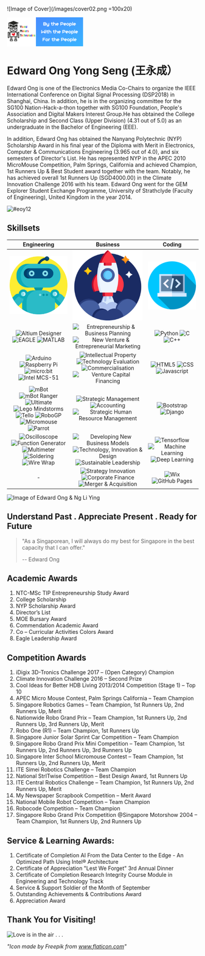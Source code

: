 ![Image of Cover](/images/cover02.png =100x20)

<img src="./images/cover02.png" alt="drawing" width="200"/>

# Edward Ong Yong Seng (王永成）

Edward Ong is one of the Electronics Media Co-Chairs to organize the IEEE International Conference on Digital Signal Processing (DSP2018) in Shanghai, China. In addition, he is in the organizing committee for the SG100 Nation-Hack-a-thon together with SG100 Foundation, People's Association and Digital Makers Interest Group.He has obtained the College Scholarship and Second Class (Upper Division) (4.31 out of 5.0) as an undergraduate in the Bachelor of Engineering (EEE).

In addition, Edward Ong has obtained the Nanyang Polytechnic (NYP) Scholarship Award in his final year of the Diploma with Merit in Electronics, Computer & Communications Engineering (3.965 out of 4.0), and six semesters of Director's List. He has represented NYP in the APEC 2010 MicroMouse Competition, Palm Springs, California and achieved Champion, 1st Runners Up & Best Student award together with the team. Notably, he has achieved overall 1st Runners Up (SGD4000.00) in the Climate Innovation Challenge 2016 with his team. Edward Ong went for the GEM Explorer Student Exchange Programme, University of Strathclyde (Faculty of Engineering), United Kingdom in the year 2014.

![#eoy12](https://img.shields.io/badge/-%23eoy12-yellow)

## Skillsets

Engineering                |  Business                 |  Coding
:-------------------------:|:-------------------------:|:-------------------------:
![Image of Engineering](/icons/1587565.png)  |  ![Image of Business](/icons/1055646.png)  |   ![Image of Coding](/icons/1005141.png)
![Altium Designer](https://img.shields.io/badge/-Altium%20Designer-brightgreen) ![EAGLE](https://img.shields.io/badge/-EAGLE-green) ![MATLAB](https://img.shields.io/badge/-MATLAB-red) | ![Entrepreneurship & Business Planning](https://img.shields.io/badge/-Entrepreneurship%20%26%20Business%20Planning-brightgreen) ![New Venture & Entrepreneurial Marketing](https://img.shields.io/badge/-New%20Venture%20%26%20Entrepreneurial%20Marketing-green) | ![Python](https://img.shields.io/badge/-Python-brightgreen) ![C](https://img.shields.io/badge/-C-green) ![C++](https://img.shields.io/badge/-C%2B%2B-yellowgreen)
![Arduino](https://img.shields.io/badge/-Arduino-yellowgreen) ![Raspberry Pi](https://img.shields.io/badge/-Raspberry%20Pi-yellow) ![micro:bit](https://img.shields.io/badge/-micro%3Abit-orange) ![Intel MCS-51](https://img.shields.io/badge/-Intel%20MCS--51-blue)| ![Intellectual Property](https://img.shields.io/badge/-Intellectual%20Property-yellowgreen) ![Technology Evaluation](https://img.shields.io/badge/-Technology%20Evaluation-blue) ![Commercialisation](https://img.shields.io/badge/-Commercialisation-lightgrey) ![Venture Capital Financing](https://img.shields.io/badge/-Venture%20Capital%20Financing-orange) | ![HTML5](https://img.shields.io/badge/-HTML5-red) ![CSS](https://img.shields.io/badge/-CSS-green) ![Javascript](https://img.shields.io/badge/-Javascript-yellow)
![mBot](https://img.shields.io/badge/-mBot-red) ![mBot Ranger](https://img.shields.io/badge/-mBot%20Ranger-lightgrey) ![Ultimate](https://img.shields.io/badge/-Ultimate-blue) ![Lego Mindstorms](https://img.shields.io/badge/-Lego%20Mindstorms-brightgreen) ![Tello](https://img.shields.io/badge/-Tello-green) ![RoboGP](https://img.shields.io/badge/-RoboGP-yellowgreen) ![Micromouse](https://img.shields.io/badge/-Micromouse-yellow) ![Parrot](https://img.shields.io/badge/-Parrot-orange)| ![Strategic Management](https://img.shields.io/badge/-Strategic%20Management-yellow) ![Accounting](https://img.shields.io/badge/-Accounting-red) ![Strategic Human Resource Management](https://img.shields.io/badge/-Strategic%20Human%20Resource%20Management-brightgreen)| ![Bootstrap](https://img.shields.io/badge/-Bootstrap-lightgrey)  ![Django](https://img.shields.io/badge/-Django-blue)
![Oscilloscope](https://img.shields.io/badge/-Oscilloscope-brightgreen) ![Function Generator](https://img.shields.io/badge/-Function%20Generator-green) ![Multimeter](https://img.shields.io/badge/-Multimeter-yellowgreen) ![Soldering](https://img.shields.io/badge/-Soldering-yellow) ![Wire Wrap](https://img.shields.io/badge/-Wire%20Wrap-orange)| ![Developing New Business Models](https://img.shields.io/badge/-Developing%20New%20Business%20Models-green) ![Technology, Innovation & Design](https://img.shields.io/badge/-Technology%2C%20Innovation%20%26%20Design-yellowgreen) ![Sustainable Leadership](https://img.shields.io/badge/-Sustainable%20Leadership-orange)| ![Tensorflow](https://img.shields.io/badge/-Tensorflow-brightgreen) ![Machine Learning](https://img.shields.io/badge/-Machine%20Learning-green) ![Deep Learning](https://img.shields.io/badge/-Deep%20Learning-yellowgreen)
-| ![Strategy Innovation](https://img.shields.io/badge/-Strategy%20Innovation-red) ![Corporate Finance](https://img.shields.io/badge/-Corporate%20Finance-lightgrey) ![Merger & Acquisition](https://img.shields.io/badge/-Merger%20%26%20Acquisition-blue)| ![Wix](https://img.shields.io/badge/-Wix-brightgreen)  ![GitHub Pages](https://img.shields.io/badge/-GitHub%20Pages-green)

![Image of Edward Ong & Ng Li Ying](/images/P003.jpg)

## Understand Past . Appreciate Present . Ready for Future

> "As a Singaporean, I will always do my best for Singapore in the best capacity that I can offer."
>
> -- Edward Ong

## Academic Awards 

1. NTC-MSc TIP Entrepreneurship Study Award
2. College Scholarship
3. NYP Scholarship Award
4. Director’s List
5. MOE Bursary Award
6. Commendation Academic Award
7. Co – Curricular Activities Colors Award
8. Eagle Leadership Award

## Competition Awards 

1. iDigix 3D-Tronics Challenge 2017 – (Open Category) Champion
2. Climate Innovation Challenge 2016 – Second Prize
3. Cool Ideas for Better HDB Living 2013/2014 Competition (Stage 1) – Top 10
4. APEC Micro Mouse Contest, Palm Springs California – Team Champion
5. Singapore Robotics Games – Team Champion, 1st Runners Up, 2nd Runners Up, Merit
6. Nationwide Robo Grand Prix – Team Champion, 1st Runners Up, 2nd Runners Up, 3rd Runners Up, Merit
7. Robo One (R1) – Team Champion, 1st Runners Up
8. Singapore Junior Solar Sprint Car Competition – Team Champion
9. Singapore Robo Grand Prix Mini Competition – Team Champion, 1st Runners Up, 2nd Runners Up, 3rd Runners Up
10. Singapore Inter School Micromouse Contest – Team Champion, 1st Runners Up, 2nd Runners Up, Merit
11. ITE Simei Robotics Challenge – Team Champion
12. National StrITwise Competition – Best Design Award, 1st Runners Up
13. ITE Central Robotics Challenge – Team Champion, 1st Runners Up, 2nd Runners Up, Merit
14. My Newspaper Scrapbook Competition – Merit Award
15. National Mobile Robot Competition – Team Champion
16. Robocode Competition – Team Champion
17. Singapore Robo Grand Prix Competition @Singapore Motorshow 2004 – Team Champion, 1st Runners Up, 2nd Runners Up

## Service & Learning Awards:
1. Certificate of Completion AI From the Data Center to the Edge - An Optimized Path Using Intel® Architecture
2. Certificate of Appreciation "Lest We Forget" 3rd Annual Dinner
3. Certificate of Completion Research Integrity Course Module in Engineering and Technology Track
4. Service & Support Soldier of the Month of September
5. Outstanding Achievements & Contributions Award 
6. Appreciation Award 

## Thank You for Visiting!
![Love is in the air . . .](https://media.giphy.com/media/dva7aK2FEjNwkft9PB/giphy.gif)

*"Icon made by Freepik from www.flaticon.com"*
